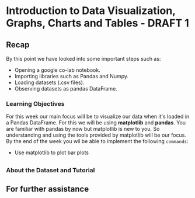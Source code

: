 # Introduction to Data Visualization, Graphs, Charts and Tables - DRAFT 1

## Recap
By this point we have looked into some important steps such as:
- Opening a google co-lab notebook.
- Importing libraries such as Pandas and Numpy.
- Loading datasets (.csv files).
- Observing datasets as pandas DataFrame.

### Learning Objectives
For this week our main focus will be to visualize our data when it's loaded in a Pandas DataFrame. For this we will be using **matplotlib** and **pandas**. You are familiar with pandas by now but matplotlib is new to you. So understanding and using the tools provided by matplotlib will be our focus. By the end of the week you wil be able to implement the following ```commands```:
- Use matplotlib to plot bar plots

##

### About the Dataset and Tutorial 

## For further assistance
